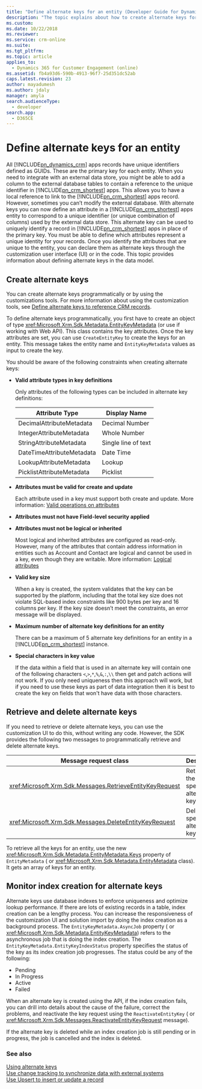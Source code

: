 ```yaml
---
title: "Define alternate keys for an entity (Developer Guide for Dynamics 365 Customer Engagement (on-premises)) | MicrosoftDocs"
description: "The topic explains about how to create alternate keys for an entity. Alternate keys can be created programmatically or by using the customization tools"
ms.custom: 
ms.date: 10/22/2018
ms.reviewer: 
ms.service: crm-online
ms.suite: 
ms.tgt_pltfrm: 
ms.topic: article
applies_to: 
  - Dynamics 365 for Customer Engagement (online)
ms.assetid: fb4a93d6-590b-4913-96f7-25d351dc52ab
caps.latest.revision: 23
author: mayadumesh
ms.author: jdaly
manager: amyla
search.audienceType: 
  - developer
search.app: 
  - D365CE
---
```

# Define alternate keys for an entity

All [!INCLUDE[pn_dynamics_crm](../includes/pn-dynamics-crm.md)] apps records have unique identifiers defined as GUIDs. These are the primary key for each entity. When you need to integrate with an external data store, you might be able to add a column to the external database tables to contain a reference to the unique identifier in [!INCLUDE[pn_crm_shortest](../includes/pn-crm-shortest.md)] apps. This allows you to have a local reference to link to the [!INCLUDE[pn_crm_shortest](../includes/pn-crm-shortest.md)] apps record. However, sometimes you can’t modify the external database. With alternate keys you can now define an attribute in a [!INCLUDE[pn_crm_shortest](../includes/pn-crm-shortest.md)] apps entity to correspond to a unique identifier (or unique combination of columns) used by the external data store. This alternate key can be used to uniquely identify a record in [!INCLUDE[pn_crm_shortest](../includes/pn-crm-shortest.md)] apps in place of the primary key. You must be able to define which attributes represent a unique identity for your records. Once you identify the attributes that are unique to the entity, you can declare them as alternate keys through the customization user interface (UI) or in the code. This topic provides information about defining alternate keys in the data model.  

<a name="BKMK_Declare"></a>

## Create alternate keys  

You can create alternate keys programmatically or by using the customizations tools. For more information about using the customization tools, see [Define alternate keys to reference CRM records](https://technet.microsoft.com/library/29e53691-0b18-4fde-a1d0-7490aa227898.aspx).  

To define alternate keys programmatically, you first have to create an object of type <xref:Microsoft.Xrm.Sdk.Metadata.EntityKeyMetadata> (or use <xref href="Microsoft.Dynamics.CRM.EntityKeyMetadata?text=EntityKeyMetadata EntityType" /> if working with Web API). This class contains the key attributes. Once the key attributes are set, you can use `CreateEntityKey` to create the keys for an entity. This message takes the entity name and `EntityKeyMetadata` values as input to create the key.  

You should be aware of the following constraints when creating alternate keys:  

- **Valid attribute types in key definitions**  

   Only attributes of the following types can be included in alternate key definitions:  


  |      Attribute Type         |    Display Name     |
  |-----------------------------|---------------------|
  | DecimalAttributeMetadata    |   Decimal Number    |
  | IntegerAttributeMetadata    |    Whole Number     |
  | StringAttributeMetadata     | Single line of text |
  | DateTimeAttributeMetadata   |      Date Time      |
  | LookupAttributeMetadata     |       Lookup        |
  | PicklistAttributeMetadata   |      Picklist       |
  
 - **Attributes must be valid for create and update**  

   Each attribute used in a key must support both create and update. More information: [Valid operations on attributes](introduction-entity-attributes.md#valid-operations-on-attributes)
   
- **Attributes must not have Field-level security applied**  

- **Attributes must not be logical or inherited**  

   Most logical and inherited attributes are configured as read-only. However, many of the attributes that contain address information in entities such as Account and Contact are logical and cannot be used in a key, even though they are writable. More information: [Logical attributes](introduction-entity-attributes.md#logical-attributes)
   
- **Valid key size**  

   When a key is created, the system validates that the key can be supported by the platform, including that the total key size does not violate SQL-based index constraints like 900 bytes per key and 16 columns per key. If the key size doesn’t meet the constraints, an error message will be displayed. 

- **Maximum number of alternate key definitions for an entity**  

   There can be a maximum of 5 alternate key definitions for an entity in a [!INCLUDE[pn_crm_shortest](../includes/pn-crm-shortest.md)] instance.  

- **Special characters in key value**

  If the data within a field that is used in an alternate key will contain one of the following characters `<`,`>`,`*`,`%`,`&`,`:`,`\\` then get and patch actions will not work.  If you only need uniqueness then this approach will work, but if you need to use these keys as part of data integration then it is best to create the key on fields that won't have data with those characters.

<a name="BKMK_crud"></a>   

## Retrieve and delete alternate keys  

If you need to retrieve or delete alternate keys, you can use the customization UI to do this, without writing any code. However, the SDK provides the following two messages to programmatically retrieve and delete alternate keys.  

|Message request class|Description|  
|---------------------------|-----------------|  
|<xref:Microsoft.Xrm.Sdk.Messages.RetrieveEntityKeyRequest>|Retrieves the specified alternate key.|  
|<xref:Microsoft.Xrm.Sdk.Messages.DeleteEntityKeyRequest>|Deletes the specified alternate key.|  

To retrieve all the keys for an entity, use the new <xref:Microsoft.Xrm.Sdk.Metadata.EntityMetadata.Keys> property of `EntityMetadata` (<xref href="Microsoft.Dynamics.CRM.EntityMetadata?text=EntityMetadata EntityType" /> or <xref:Microsoft.Xrm.Sdk.Metadata.EntityMetadata> class). It gets an array of keys for an entity.  

<a name="BKMK_index"></a>   

## Monitor index creation for alternate keys  

Alternate keys use database indexes to enforce uniqueness and optimize lookup performance. If there are lots of existing records in a table, index creation can be a lengthy process. You can increase the responsiveness of the customization UI and solution import by doing the index creation as a background process. The `EntityKeyMetadata.AsyncJob` property (<xref href="Microsoft.Dynamics.CRM.EntityKeyMetadata?text=EntityKeyMetadata EntityType" /> or <xref:Microsoft.Xrm.Sdk.Metadata.EntityKeyMetadata>) refers to the asynchronous job that is doing the index creation. The `EntityKeyMetadata.EntityKeyIndexStatus` property specifies the status of the key as its index creation job progresses. The status could be any of the following:  

- Pending  
- In Progress  
- Active  
- Failed  

When an alternate key is created using the API, if the index creation fails, you can drill into details about the cause of the failure, correct the problems, and reactivate the key request using the `ReactivateEntityKey` (<xref href="Microsoft.Dynamics.CRM.ReactivateEntityKey?text=ReactivateEntityKey Action" /> or <xref:Microsoft.Xrm.Sdk.Messages.ReactivateEntityKeyRequest> message).  

If the alternate key is deleted while an index creation job is still pending or in progress, the job is cancelled and the index is deleted.  

### See also  
 [Using alternate keys](use-alternate-key-create-record.md)<br />
 [Use change tracking to synchronize data with external systems](use-change-tracking-synchronize-data-external-systems.md)<br />
 [Use Upsert to insert or update a record](use-upsert-insert-update-record.md)
